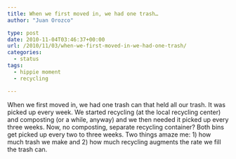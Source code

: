 ```yaml
---
title: When we first moved in, we had one trash…
author: "Juan Orozco" 

type: post
date: 2010-11-04T03:46:37+00:00
url: /2010/11/03/when-we-first-moved-in-we-had-one-trash/
categories:
  - status
tags:
  - hippie moment
  - recycling

---
```

When we first moved in, we had one trash can that held all our trash. It was picked up every week. We started recycling (at the local recycling center) and composting (or a while, anyway) and we then needed it picked up every three weeks. Now, no composting, separate recycling container? Both bins get picked up every two to three weeks. Two things amaze me: 1) how much trash we make and 2) how much recycling augments the rate we fill the trash can.
